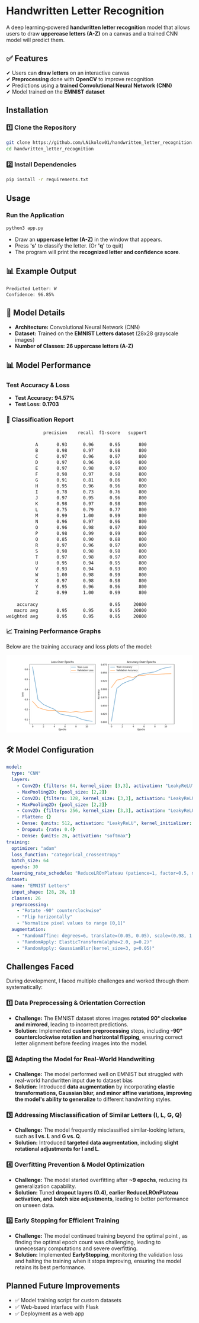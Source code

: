 # **Handwritten Letter Recognition**
A deep learning-powered **handwritten letter recognition** model that allows users to draw **uppercase letters (A-Z)** on a canvas and a trained CNN model will predict them.

## **✅ Features**
✔ Users can **draw letters** on an interactive canvas  
✔ **Preprocessing** done with **OpenCV** to improve recognition  
✔ Predictions using a **trained Convolutional Neural Network (CNN)**  
✔ Model trained on the **EMNIST dataset**  

## **Installation**

### **1️⃣ Clone the Repository**
```bash
git clone https://github.com/LNikolov01/handwritten_letter_recognition.git
cd handwritten_letter_recognition
```

### **2️⃣ Install Dependencies**
```bash
pip install -r requirements.txt
```

## **Usage**

### **Run the Application**
```bash
python3 app.py
```
- Draw an **uppercase letter (A-Z)** in the window that appears.  
- Press **'s'** to classify the letter. (Or **'q'** to quit)  
- The program will print the **recognized letter and confidence score**.

## **📊 Example Output**
```
Predicted Letter: W
Confidence: 96.85%
```

## **🧠 Model Details**
- **Architecture:** Convolutional Neural Network (CNN)  
- **Dataset:** Trained on the **EMNIST Letters dataset** (28x28 grayscale images)  
- **Number of Classes:** **26 uppercase letters (A-Z)**  

## **📊 Model Performance**

### **Test Accuracy & Loss**
- **Test Accuracy:** **94.57%**  
- **Test Loss:** **0.1703**  

### **📜 Classification Report**
```
              precision    recall  f1-score   support

           A       0.93      0.96      0.95       800
           B       0.98      0.97      0.98       800
           C       0.97      0.96      0.97       800
           D       0.97      0.96      0.96       800
           E       0.97      0.98      0.97       800
           F       0.98      0.97      0.98       800
           G       0.91      0.81      0.86       800
           H       0.95      0.96      0.96       800
           I       0.78      0.73      0.76       800
           J       0.97      0.95      0.96       800
           K       0.98      0.97      0.98       800
           L       0.75      0.79      0.77       800
           M       0.99      1.00      0.99       800
           N       0.96      0.97      0.96       800
           O       0.96      0.98      0.97       800
           P       0.98      0.99      0.99       800
           Q       0.85      0.90      0.88       800
           R       0.97      0.96      0.97       800
           S       0.98      0.98      0.98       800
           T       0.97      0.98      0.97       800
           U       0.95      0.94      0.95       800
           V       0.93      0.94      0.93       800
           W       1.00      0.98      0.99       800
           X       0.97      0.98      0.98       800
           Y       0.95      0.96      0.96       800
           Z       0.99      1.00      0.99       800

    accuracy                           0.95     20800
   macro avg       0.95      0.95      0.95     20800
weighted avg       0.95      0.95      0.95     20800
```

### **📈 Training Performance Graphs**
Below are the training accuracy and loss plots of the model:

![Loss and Accuracy Plots](models/loss_accuracy_graph.png)

## **🛠 Model Configuration**
```yaml
model:
  type: "CNN"
  layers:
    - Conv2D: {filters: 64, kernel_size: [3,3], activation: "LeakyReLU", input_shape: [28, 28, 1], kernel_initializer: "he_normal"}
    - MaxPooling2D: {pool_size: [2,2]}
    - Conv2D: {filters: 128, kernel_size: [3,3], activation: "LeakyReLU", kernel_initializer: "he_normal"}
    - MaxPooling2D: {pool_size: [2,2]}
    - Conv2D: {filters: 256, kernel_size: [3,3], activation: "LeakyReLU", kernel_initializer: "he_normal"}
    - Flatten: {}
    - Dense: {units: 512, activation: "LeakyReLU", kernel_initializer: "he_normal"}
    - Dropout: {rate: 0.4}
    - Dense: {units: 26, activation: "softmax"}
training:
  optimizer: "adam"
  loss_function: "categorical_crossentropy"
  batch_size: 64
  epochs: 30
  learning_rate_schedule: "ReduceLROnPlateau (patience=1, factor=0.5, min_lr=1e-5)"
dataset:
  name: "EMNIST Letters"
  input_shape: [28, 28, 1]
  classes: 26
  preprocessing:
    - "Rotate -90° counterclockwise"
    - "Flip horizontally"
    - "Normalize pixel values to range [0,1]"
  augmentation:
    - "RandomAffine: degrees=6, translate=(0.05, 0.05), scale=(0.98, 1.02)"
    - "RandomApply: ElasticTransform(alpha=2.0, p=0.2)"
    - "RandomApply: GaussianBlur(kernel_size=3, p=0.05)"
```

## **Challenges Faced**
During development, I faced multiple challenges and worked through them systematically:

### 1️⃣ **Data Preprocessing & Orientation Correction**
- **Challenge:** The EMNIST dataset stores images **rotated 90° clockwise and mirrored**, leading to incorrect predictions.
- **Solution:** Implemented **custom preprocessing** steps, including **-90° counterclockwise rotation and horizontal flipping**, ensuring correct letter alignment before feeding images into the model.

### 2️⃣ **Adapting the Model for Real-World Handwriting**
- **Challenge:** The model performed well on EMNIST but struggled with real-world handwritten input due to dataset bias
- **Solution:** Introduced **data augmentation** by incorporating **elastic transformations, Gaussian blur, and minor affine variations, improving the model's ability to generalize** to different handwriting styles.

### 3️⃣ **Addressing Misclassification of Similar Letters (I, L, G, Q)**
- **Challenge:** The model frequently misclassified similar-looking letters, such as **I vs. L** and **G vs. Q**.
- **Solution:** Introduced **targeted data augmentation**, including **slight rotational adjustments for I and L**.

### 4️⃣ **Overfitting Prevention & Model Optimization**
- **Challenge:** The model started overfitting after **~9 epochs**, reducing its generalization capability.
- **Solution:** Tuned **dropout layers (0.4), earlier ReduceLROnPlateau activation, and batch size adjustments**, leading to better performance on unseen data.

### 5️⃣ **Early Stopping for Efficient Training**
- **Challenge:** The model continued training beyond the optimal point , as finding the optimal epoch count was challenging, leading to unnecessary computations and severe overfitting.
- **Solution:** Implemented **EarlyStopping**, monitoring the validation loss and halting the training when it stops improving, ensuring the model retains its best performance.

## **Planned Future Improvements**
- ✅ Model training script for custom datasets
- ✅ Web-based interface with Flask
- ✅ Deployment as a web app